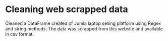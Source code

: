 # Cleaning web scrapped data
Cleaned a DataFrame created of Jumia laptop selling platform using Regex and string methods. The data was scrapped from this website and available in csv format.   
